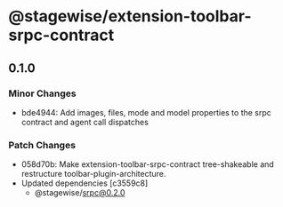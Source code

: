 # @stagewise/extension-toolbar-srpc-contract

## 0.1.0

### Minor Changes

- bde4944: Add images, files, mode and model properties to the srpc contract and agent call dispatches

### Patch Changes

- 058d70b: Make extension-toolbar-srpc-contract tree-shakeable and restructure toolbar-plugin-architecture.
- Updated dependencies [c3559c8]
  - @stagewise/srpc@0.2.0
